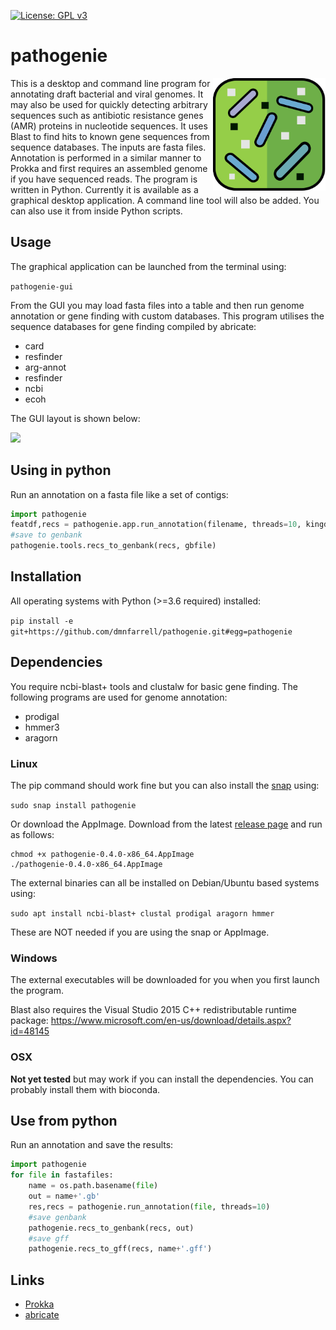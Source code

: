 [![License: GPL v3](https://img.shields.io/badge/License-GPL%20v3-blue.svg)](https://www.gnu.org/licenses/gpl-3.0)

# pathogenie

<img align="right" src=img/logo.png width=180px>

This is a desktop and command line program for annotating draft bacterial and viral genomes. It may also be used for quickly detecting arbitrary sequences such as antibiotic resistance genes (AMR) proteins in nucleotide sequences. It uses Blast to find hits to known gene sequences from sequence databases. The inputs are fasta files. Annotation is performed in a similar manner to Prokka and first requires an assembled genome if you have sequenced reads. The program is written in Python. Currently it is available as a graphical desktop application. A command line tool will also be added. You can also use it from inside Python scripts.

## Usage

The graphical application can be launched from the terminal using:

```pathogenie-gui```

From the GUI you may load fasta files into a table and then run genome annotation or gene finding with custom databases. This program utilises the sequence databases for gene finding compiled by abricate:

* card
* resfinder
* arg-annot
* resfinder
* ncbi
* ecoh

The GUI layout is shown below:

<img src=img/screenshot1.png width=480px>

## Using in python

Run an annotation on a fasta file like a set of contigs:

```python
import pathogenie
featdf,recs = pathogenie.app.run_annotation(filename, threads=10, kingdom='bacteria')
#save to genbank
pathogenie.tools.recs_to_genbank(recs, gbfile)
```

## Installation

All operating systems with Python (>=3.6 required) installed:

```pip install -e git+https://github.com/dmnfarrell/pathogenie.git#egg=pathogenie```

## Dependencies

You require ncbi-blast+ tools and clustalw for basic gene finding. The following programs are used for genome annotation:

* prodigal
* hmmer3
* aragorn

### Linux

The pip command should work fine but you can also install the [snap](https://snapcraft.io/pathogenie) using:

```sudo snap install pathogenie```

Or download the AppImage. Download from the latest [release page](https://github.com/dmnfarrell/pathogenie/releases) and run as follows:

```
chmod +x pathogenie-0.4.0-x86_64.AppImage
./pathogenie-0.4.0-x86_64.AppImage
```

The external binaries can all be installed on Debian/Ubuntu based systems using:

```sudo apt install ncbi-blast+ clustal prodigal aragorn hmmer```

These are NOT needed if you are using the snap or AppImage.

### Windows

The external executables will be downloaded for you when you first launch the program.

Blast also requires the Visual Studio 2015 C++ redistributable runtime package: https://www.microsoft.com/en-us/download/details.aspx?id=48145

### OSX

**Not yet tested** but may work if you can install the dependencies. You can probably install them with bioconda.

## Use from python

Run an annotation and save the results:

```python
import pathogenie
for file in fastafiles:  
    name = os.path.basename(file)
    out = name+'.gb'    
    res,recs = pathogenie.run_annotation(file, threads=10)
    #save genbank
    pathogenie.recs_to_genbank(recs, out)
    #save gff
    pathogenie.recs_to_gff(recs, name+'.gff')
```

## Links

* [Prokka](https://github.com/tseemann/prokka)
* [abricate](https://github.com/tseemann/abricate)
